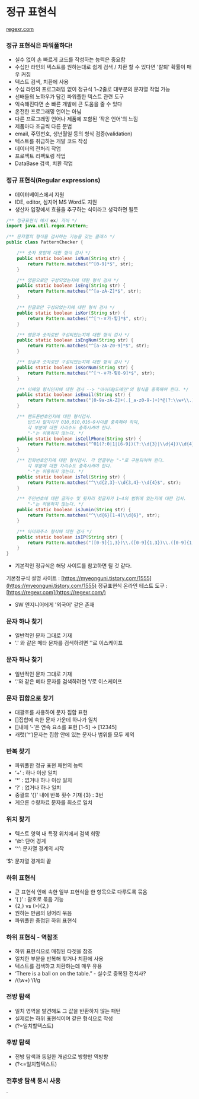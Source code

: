 # 정규 표현식

[regexr.com](https://regexr.com/)

### **정규 표현식은 파워풀하다!**

- 실수 없이 손 빠르게 코드를 작성하는 능력은 중요함
- 수십만 라인의 텍스트를 원하는대로 쉽게 검색 / 치환 할 수 있다면 '칼퇴' 확률이 매우 커짐
- 텍스트 검색, 치환에 사용
- 수십 라인의 프로그래밍 없이 정규식 1~2줄로 대부분의 문자열 작업 가능
- 선배들의 노하우가 담긴 파워풀한 텍스트 관련 도구
- 익숙해진다면 손 빠른 개발에 큰 도움을 줄 수 있다
- 온전한 프로그래밍 언어는 아님
- 다른 프로그래밍 언어나 제품에 포함된 '작은 언어'의 느낌
- 제품마다 조금씩 다른 문법
- email, 주민번호, 생년월일 등의 형식 검증(validation)
- 텍스트를 취급하는 개발 코드 작성
- 데이터의 전처리 작업
- 프로젝트 리팩토링 작업
- DataBase 검색, 치환 작업

### **정규 표현식(Regular expressions)**

- 데이터베이스에서 지원
- IDE, editor, 심지어 MS Word도 지원
- 생산자 입장에서 효율을 추구하는 식이라고 생각하면 될듯

```java
/** 정규표현식 예시 ex) 자바 */
import java.util.regex.Pattern;

/** 문자열의 형식을 검사하는 기능을 갖는 클래스 */
public class PatternChecker {

    /** 숫자 모양에 대한 형식 검사 */
    public static boolean isNum(String str) {
        return Pattern.matches("^[0-9]*$", str);
    }

    /** 영문으로만 구성되었는지에 대한 형식 검사 */
    public static boolean isEng(String str) {
        return Pattern.matches("^[a-zA-Z]*$", str);
    }

    /** 한글로만 구성되었는지에 대한 형식 검사 */
    public static boolean isKor(String str) {
        return Pattern.matches("^[ㄱ-ㅎ가-힣]*$", str);
    }

    /** 영문과 숫자로만 구성되었는지에 대한 형식 검사 */
    public static boolean isEngNum(String str) {
        return Pattern.matches("^[a-zA-Z0-9]*$", str);
    }

    /** 한글과 숫자로만 구성되었는지에 대한 형식 검사 */
    public static boolean isKorNum(String str) {
        return Pattern.matches("^[ㄱ-ㅎ가-힣0-9]*$", str);
    }

    /** 이메일 형식인지에 대한 검사 --> "아이디@도메인"의 형식을 충족해야 한다. */
    public static boolean isEmail(String str) {
        return Pattern.matches("[0-9a-zA-Z]+(.[_a-z0-9-]+)*@(?:\\w+\\.)+\\w+$", str);
    }

    /** 핸드폰번호인지에 대한 형식검사.
        반드시 앞자리가 010,010,016~9사이를 충족해야 하며,
        각 부분에 대한 자리수도 충족시켜야 한다.
        "-"는 허용하지 않는다. */
    public static boolean isCellPhone(String str) {
        return Pattern.matches("^01(?:0|1|[6-9])(?:\\d{3}|\\d{4})\\d{4}$", str);
    }

    /** 전화번호인지에 대한 형식검사. 각 연결부는 "-"로 구분되어야 한다.
        각 부분에 대한 자리수도 충족시켜야 한다.
        "-"는 허용하지 않는다. */
    public static boolean isTel(String str) {
        return Pattern.matches("^\\d{2,3}-\\d{3,4}-\\d{4}$", str);
    }

    /** 주민번호에 대한 글자수 및 뒷자리 첫글자가 1~4의 범위에 있는지에 대한 검사.
        "-"는 허용하지 않는다. */
    public static boolean isJumin(String str) {
        return Pattern.matches("^\\d{6}[1-4]\\d{6}", str);
    }

    /** 아이피주소 형식에 대한 검사 */
    public static boolean isIP(String str) {
        return Pattern.matches("([0-9]{1,3})\\.([0-9]{1,3})\\.([0-9]{1,3})\\.([0-9]{1,3})", str);
    }
}
```

- 기본적인 정규식은 해당 사이트를 참고하면 될 것 같다.

기본정규식 설명 사이트 : [https://myeonguni.tistory.com/1555](https://myeonguni.tistory.com/1555)
정규표현식 온라인 테스트 도구 : [https://regexr.com](https://regexr.com/)

- SW 엔지니어에게 '외국어' 같은 존재

### **문자 하나 찾기**

- 일반적인 문자 그대로 기재
- '.' 와 같은 메타 문자를 검색하려면 '\'로 이스케이프

### **문자 하나 찾기**

- 일반적인 문자 그대로 기재
- ‘.’와 같은 메타 문자를 검색하려면 ‘\’로 이스케이프

### **문자 집합으로 찾기**

- 대괄호를 사용하여 문자 집합 표현
- []집합에 속한 문자 가운데 하나가 일치
- []내에 ‘-’은 연속 요소를 표현 [1-5] → [12345]
- 캐럿(’^’)문자는 집합 안에 있는 문자나 범위를 모두 제외

### **반복 찾기**

- 파워풀한 정규 표현 패턴의 능력
- ‘+’ : 하나 이상 일치
- ‘*’ : 없거나 하나 이상 일치
- ‘?’ : 없거나 하나 일치
- 중괄호 ‘{}’ 내에 반복 횟수 기재 {3} : 3번
- 게으른 수량자료 문자를 최소로 일치

### **위치 찾기**

- 텍스트 영역 내 특정 위치에서 검색 희망
- ‘\b’: 단어 경계
- ‘^’: 문자열 경계의 시작

‘$’: 문자열 경계의 끝

### **하위 표현식**

- 큰 표현식 안에 속한 일부 표현식을 한 항목으로 다루도록 묶음
- ‘( )’ : 괄호로 묶음 기능
- {2,} vs (>){2,}
- 원하는 만큼의 덩어리 묶음
- 파워풀한 중첩된 하위 표현식

### **하위 표현식 - 역참조**

- 하위 표현식으로 매칭된 타겟을 참조
- 일치한 부분을 반복해 찾거나 치환에 사용
- 텍스트를 검색하고 치환하는데 매우 유용
- ‘There is a ball on on the table.” - 실수로 중복된 전치사?
- /(\w+) \1/g

### **전방 탐색**

- 일치 영역을 발견해도 그 값을 반환하지 않는 패턴
- 실제로는 하위 표현식이며 같은 형식으로 작성
- (?=일치할텍스트)

### **후방 탐색**

- 전방 탐색과 동일한 개념으로 방향만 역방향
- (?<=일치할텍스트)

### **전후방 탐색 동시 사용**

`<head>
<title>SSAFY GIT<title>
</head>
/(?<=<title>).*(?<\/title>)/g`